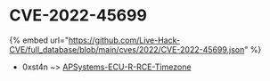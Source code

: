 # CVE-2022-45699
{% embed url="https://github.com/Live-Hack-CVE/full_database/blob/main/cves/2022/CVE-2022-45699.json" %}

* 0xst4n ~> [APSystems-ECU-R-RCE-Timezone](https://www.alice-snow.ru/2022/database/cve-2022-45699/apsystems-ecu-r-rce-timezone-0xst4n)